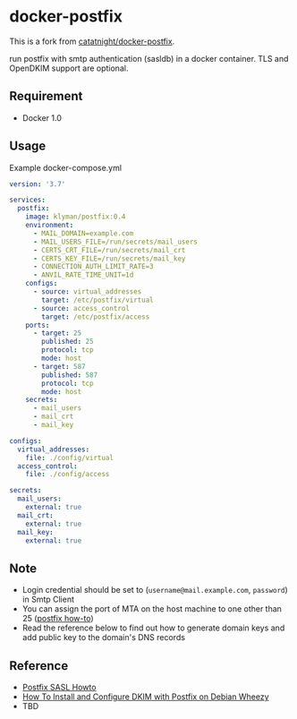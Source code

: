 docker-postfix
==============

This is a fork from [catatnight/docker-postfix](https://github.com/catatnight/docker-postfix).

run postfix with smtp authentication (sasldb) in a docker container.
TLS and OpenDKIM support are optional.

## Requirement
+ Docker 1.0

## Usage

Example docker-compose.yml

```yaml
version: '3.7'

services:
  postfix:
    image: klyman/postfix:0.4
    environment:
      - MAIL_DOMAIN=example.com
      - MAIL_USERS_FILE=/run/secrets/mail_users
      - CERTS_CRT_FILE=/run/secrets/mail_crt
      - CERTS_KEY_FILE=/run/secrets/mail_key
      - CONNECTION_AUTH_LIMIT_RATE=3
      - ANVIL_RATE_TIME_UNIT=1d
    configs:
      - source: virtual_addresses
        target: /etc/postfix/virtual
      - source: access_control
        target: /etc/postfix/access
    ports:
      - target: 25
        published: 25
        protocol: tcp
        mode: host
      - target: 587
        published: 587
        protocol: tcp
        mode: host
    secrets:
      - mail_users
      - mail_crt
      - mail_key

configs:
  virtual_addresses:
    file: ./config/virtual
  access_control:
    file: ./config/access

secrets:
  mail_users:
    external: true
  mail_crt:
    external: true
  mail_key:
    external: true
```

## Note
+ Login credential should be set to (`username@mail.example.com`, `password`) in Smtp Client
+ You can assign the port of MTA on the host machine to one other than 25 ([postfix how-to](http://www.postfix.org/MULTI_INSTANCE_README.html))
+ Read the reference below to find out how to generate domain keys and add public key to the domain's DNS records

## Reference
+ [Postfix SASL Howto](http://www.postfix.org/SASL_README.html)
+ [How To Install and Configure DKIM with Postfix on Debian Wheezy](https://www.digitalocean.com/community/articles/how-to-install-and-configure-dkim-with-postfix-on-debian-wheezy)
+ TBD
